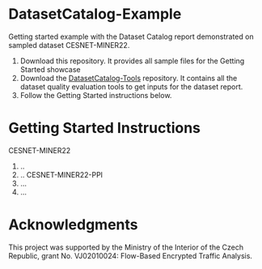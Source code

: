 # DatasetCatalog-Example
Getting started example with the Dataset Catalog report demonstrated on sampled dataset CESNET-MINER22.

1. Download this repository. It provides all sample files for the Getting Started showcase
2. Download the [DatasetCatalog-Tools](https://github.com/FETA-Project/DatasetCatalog-Tools) repository. It contains all the dataset quality evaluation tools to get inputs for the dataset report.
3. Follow the Getting Started instructions below.

# Getting Started Instructions
CESNET-MINER22
1. ..
2. ..
CESNET-MINER22-PPI
1. ...
2. ...

# Acknowledgments
This project was supported by the Ministry of the Interior of the Czech Republic, grant No. VJ02010024: Flow-Based Encrypted Traffic Analysis.
